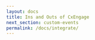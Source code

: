 ```yaml
---
layout: docs
title: Ins and Outs of CxEngage
next_section: custom-events
permalink: /docs/integrate/
---
```

